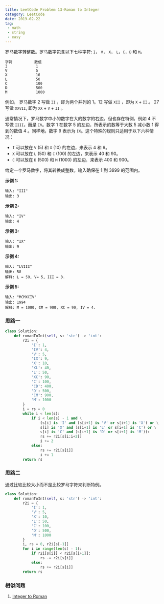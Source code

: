 ```yaml
---
title: LeetCode Problem 13-Roman to Integer
category: LeetCode
date: 2019-02-22
tag:
 - math
 - string
 - easy
---
```


罗马数字转整数。罗马数字包含以下七种字符: `I`， `V`， `X`， `L`，`C`，`D` 和 `M`。

```
字符          数值
I             1
V             5
X             10
L             50
C             100
D             500
M             1000
```

例如， 罗马数字 2 写做 `II` ，即为两个并列的 1。12 写做 `XII` ，即为 `X` + `II` 。 27 写做  `XXVII`, 即为 `XX` + `V` + `II` 。

通常情况下，罗马数字中小的数字在大的数字的右边。但也存在特例，例如 4 不写做 `IIII`，而是 `IV`。数字 1 在数字 5 的左边，所表示的数等于大数 5 减小数 1 得到的数值 4 。同样地，数字 9 表示为 `IX`。这个特殊的规则只适用于以下六种情况：

- `I` 可以放在 `V` (5) 和 `X` (10) 的左边，来表示 4 和 9。
- `X` 可以放在 `L` (50) 和 `C` (100) 的左边，来表示 40 和 90。 
- `C` 可以放在 `D` (500) 和 `M` (1000) 的左边，来表示 400 和 900。

给定一个罗马数字，将其转换成整数。输入确保在 1 到 3999 的范围内。

<!-- more -->

**示例 1:**

```
输入: "III"
输出: 3
```

**示例 2:**

```
输入: "IV"
输出: 4
```

**示例 3:**

```
输入: "IX"
输出: 9
```

**示例 4:**

```
输入: "LVIII"
输出: 58
解释: L = 50, V= 5, III = 3.
```

**示例 5:**

```
输入: "MCMXCIV"
输出: 1994
解释: M = 1000, CM = 900, XC = 90, IV = 4.
```

### 思路一

```python
class Solution:
    def romanToInt(self, s: 'str') -> 'int':
        r2i = {
            'I': 1,
            'IV': 4,
            'V': 5,
            'IX': 9,
            'X': 10,
            'XL': 40,
            'L': 50,
            'XC': 90,
            'C': 100,
            'CD': 400,
            'D': 500,
            'CM': 900,
            'M': 1000
        }
        i = rs = 0
        while i < len(s):
            if i < len(s) - 1 and \
                (s[i] is 'I' and (s[i+1] is 'V' or s[i+1] is 'X') or \
                s[i] is 'X' and (s[i+1] is 'L' or s[i+1] is 'C') or \
                s[i] is 'C' and (s[i+1] is 'D' or s[i+1] is 'M')):
                rs += r2i[s[i:i+2]]
                i += 2
            else:
                rs += r2i[s[i]]
                i += 1
        return rs
```

### 思路二

通过比较比较大小而不是比较罗马字符来判断特例。

```python
class Solution:
    def romanToInt(self, s: 'str') -> 'int':
        r2i = {
            'I': 1,
            'V': 5,
            'X': 10,
            'L': 50,
            'C': 100,
            'D': 500,
            'M': 1000
        }
        i, rs = 0, r2i[s[-1]]
        for i in range(len(s) - 1):
            if r2i[s[i]] < r2i[s[i+1]]:
                rs -= r2i[s[i]]
            else:
                rs += r2i[s[i]]
        return rs
```

### 相似问题

1. [Integer to Roman](https://wendellgul.github.io/leetcode/2019/02/22/LeetCode-Problem-12-Integer-to-Roman/)
